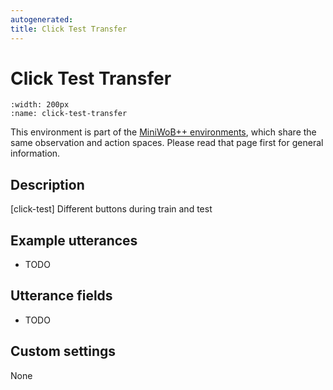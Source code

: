 ```yaml
---
autogenerated:
title: Click Test Transfer
---
```


# Click Test Transfer

```{figure} ../../_static/videos/miniwob/click-test-transfer.gif 
:width: 200px
:name: click-test-transfer
```

This environment is part of the <a href='..'>MiniWoB++ environments</a>, which share the same observation and action spaces. Please read that page first for general information.

## Description

[click-test] Different buttons during train and test

## Example utterances

* TODO

## Utterance fields

* TODO

## Custom settings

None
